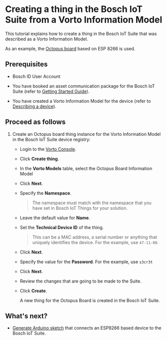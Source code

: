 # Creating a thing in the Bosch IoT Suite from a Vorto Information Model

This tutorial explains how to create a thing in the Bosch IoT Suite that was described as a Vorto Information Model.

As an example, the [Octopus board](http://vorto.eclipse.org/#/details/com.bosch.iot.suite:OctopusSuiteEdition:1.0.0) based on ESP 8266 is used. 


## Prerequisites

* Bosch ID User Account

* You have booked an asset communication package for the Bosch IoT Suite (refer to [Getting Started Guide](https://www.bosch-iot-suite.com/tutorials/getting-started-asset-communication/)).

* You have created a Vorto Information Model for the device (refer to [Describing a device](tisensor.md)).


## Proceed as follows


1. Create an Octopus board thing instance for the Vorto Information Model in the Bosch IoT Suite device registry:

	- Login to the [Vorto Console](https://vorto.eclipse.org/console).

	- Click **Create thing**.
	
	- In the **Vorto Models** table, select the Octopus Board Information Model
	
	- Click **Next**.
	
	- Specify the **Namespace**. 
		> The namespace must match with the namespace that you have set in Bosch IoT Things for your solution.
	
	- Leave the default value for **Name**.
	
	- Set the **Technical Device ID** of the thing.

		> This can be a MAC address, a serial number or anything that uniquely identifies the device. For the example, use `47-11-00`.

	- Click **Next**.
	
	- Specify the value for the **Password**. For the example, use `s3cr3t`
	
	- Click **Next**.

	- Review the changes that are going to be made to the Suite.
	
	- Click **Create**.
	
		A new thing for the Octopus Board is created in the Bosch IoT Suite.
		
		
## What's next?

- [Generate Arduino sketch](connect_esp8266.md) that connects an ESP8266 based device to the Bosch IoT Suite.